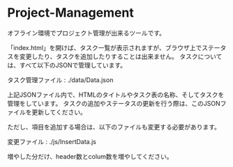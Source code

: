# Project-Management
オフライン環境でプロジェクト管理が出来るツールです。

「index.html」を開けば、タスク一覧が表示されますが、ブラウザ上でステータスを変更したり、タスクを追加したりすることは出来ません。
タスクについては、すべて以下のJSONで管理しています。

タスク管理ファイル : ./data/Data.json

上記JSONファイル内で、HTMLのタイトルやタスク表の名称、そしてタスクを管理をしています。
タスクの追加やステータスの更新を行う際は、このJSONファイルを更新してください。

ただし、項目を追加する場合は、以下のファイルも変更する必要があります。

変更ファイル : ./js/InsertData.js

増やした分だけ、header数とcolum数を増やしてください。
